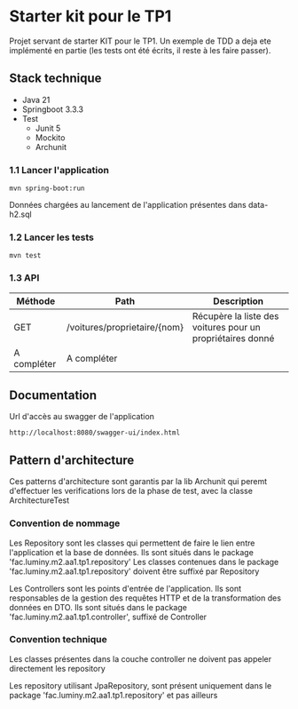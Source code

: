 # Starter kit pour le TP1

Projet servant de starter KIT pour le TP1.
Un exemple de TDD a deja ete implémenté en partie (les tests ont été écrits, il reste à les faire passer).

## Stack technique
* Java 21
* Springboot 3.3.3
* Test 
  * Junit 5
  * Mockito
  * Archunit

### 1.1 Lancer l'application
``` mvn spring-boot:run  ```

Données chargées au lancement de l'application présentes dans data-h2.sql

### 1.2 Lancer les tests
``` mvn test ```

### 1.3 API 
Méthode  | Path                         | Description                                                
------------- |------------------------------|------------------------------------------------------------
GET           | /voitures/proprietaire/{nom} | Récupère la liste des voitures pour un propriétaires donné 
A compléter   |            A compléter |                                                            |


## Documentation
Url d'accès au swagger de l'application

```http://localhost:8080/swagger-ui/index.html ```

## Pattern d'architecture
Ces patterns d'architecture sont garantis par la lib Archunit qui peremt d'effectuer les verifications lors de la phase de test, avec la classe ArchitectureTest
### Convention de nommage
Les Repository sont les classes qui permettent de faire le lien entre l'application et la base de données. Ils sont situés dans le package 'fac.luminy.m2.aa1.tp1.repository'
Les classes contenues dans le package 'fac.luminy.m2.aa1.tp1.repository' doivent être suffixé par Repository

Les Controllers sont les points d'entrée de l'application. Ils sont responsables de la gestion des requêtes HTTP et de la transformation des données en DTO.
Ils sont situés dans le package 'fac.luminy.m2.aa1.tp1.controller', suffixé de Controller

### Convention technique
Les classes présentes dans la couche controller ne doivent pas appeler directement les repository

Les repository utilisant JpaRepository, sont présent uniquement dans le package 'fac.luminy.m2.aa1.tp1.repository' et pas ailleurs